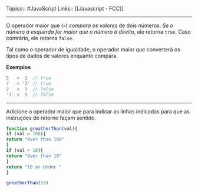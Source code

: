 Tópico:: #JavaScript 
Links:: [[Javascript - FCC]]

---

O operador maior que (`>`) *compara os valores* de dois números. *Se o número à esquerda for maior que o número à direita*, ele retorna `true`. Caso contrário, ele retorna `false`.

Tal como o operador de igualdade, o operador maior que converterá os tipos de dados de valores enquanto compara.

**Exemplos**

```js
5   >  3  // true
7   > '3' // true
2   >  3  // false
'1' >  9  // false
```

---

Adicione o operador maior que para indicar as linhas indicadas para que as instruções de retorno façam sentido.

```js
function greatherThan(val){
if (val > 100){
return "Over than 100"
}
if (val > 10){
return "Over than 10"
}
return "10 or Under "
}

greatherThan(10)

```